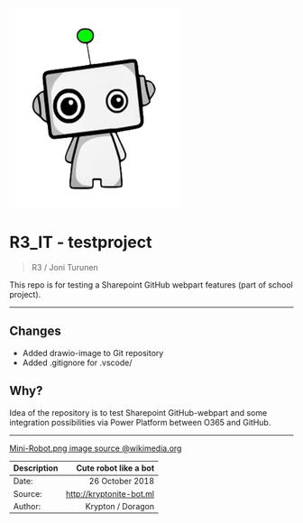 <a href="https://github.com/r3-it/testproject"><img src="./Mini-Robot.png" title="Robot" alt="Robot Logo"></a>

# R3_IT - testproject

> R3 / Joni Turunen

This repo is for testing a Sharepoint GitHub webpart features (part of school project).

---

## Changes

- Added drawio-image to Git repository
- Added .gitignore for .vscode/

## Why?

Idea of the repository is to test Sharepoint GitHub-webpart and some integration possibilities via Power Platform between O365 and GitHub.

---

[Mini-Robot.png image source @wikimedia.org](https://commons.wikimedia.org/wiki/File:Mini-Robot.png)

| Description |    Cute robot like a bot |
| :---------- | -----------------------: |
| Date:       |          26 October 2018 |
| Source:     | http://kryptonite-bot.ml |
| Author:     |        Krypton / Doragon |
